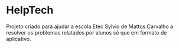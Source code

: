 # HelpTech
Projeto criado para ajudar a escola Etec Sylvio de Mattos Carvalho a resolver os problemas relatados por alunos só que em formato de aplicativo.
